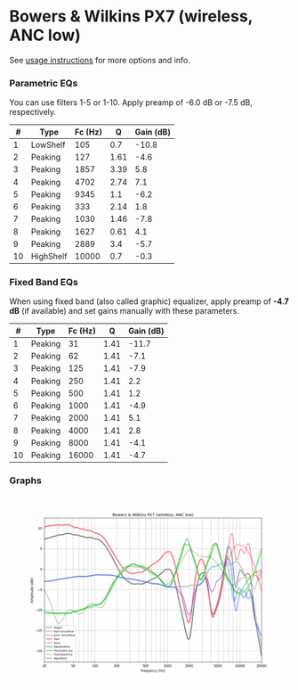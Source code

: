 # Bowers & Wilkins PX7 (wireless, ANC low)
See [usage instructions](https://github.com/jaakkopasanen/AutoEq#usage) for more options and info.

### Parametric EQs
You can use filters 1-5 or 1-10. Apply preamp of -6.0 dB or -7.5 dB, respectively.

|   # | Type      |   Fc (Hz) |    Q |   Gain (dB) |
|-----|-----------|-----------|------|-------------|
|   1 | LowShelf  |       105 | 0.7  |       -10.8 |
|   2 | Peaking   |       127 | 1.61 |        -4.6 |
|   3 | Peaking   |      1857 | 3.39 |         5.8 |
|   4 | Peaking   |      4702 | 2.74 |         7.1 |
|   5 | Peaking   |      9345 | 1.1  |        -6.2 |
|   6 | Peaking   |       333 | 2.14 |         1.8 |
|   7 | Peaking   |      1030 | 1.46 |        -7.8 |
|   8 | Peaking   |      1627 | 0.61 |         4.1 |
|   9 | Peaking   |      2889 | 3.4  |        -5.7 |
|  10 | HighShelf |     10000 | 0.7  |        -0.3 |

### Fixed Band EQs
When using fixed band (also called graphic) equalizer, apply preamp of **-4.7 dB** (if available) and set gains manually with these parameters.

|   # | Type    |   Fc (Hz) |    Q |   Gain (dB) |
|-----|---------|-----------|------|-------------|
|   1 | Peaking |        31 | 1.41 |       -11.7 |
|   2 | Peaking |        62 | 1.41 |        -7.1 |
|   3 | Peaking |       125 | 1.41 |        -7.9 |
|   4 | Peaking |       250 | 1.41 |         2.2 |
|   5 | Peaking |       500 | 1.41 |         1.2 |
|   6 | Peaking |      1000 | 1.41 |        -4.9 |
|   7 | Peaking |      2000 | 1.41 |         5.1 |
|   8 | Peaking |      4000 | 1.41 |         2.8 |
|   9 | Peaking |      8000 | 1.41 |        -4.1 |
|  10 | Peaking |     16000 | 1.41 |        -4.7 |

### Graphs
![](./Bowers%20&%20Wilkins%20PX7%20(wireless,%20ANC%20low).png)
